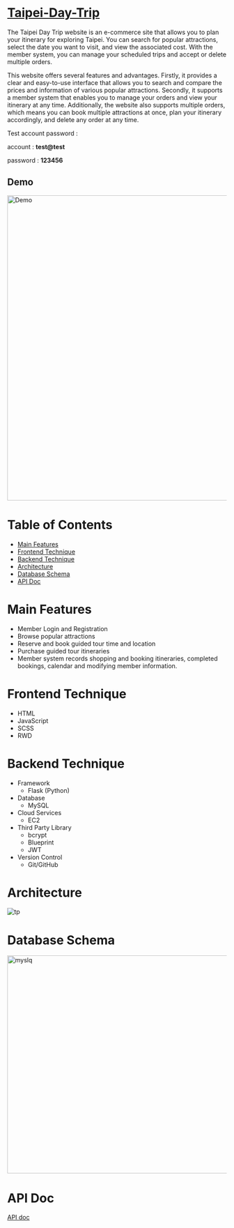 # [Taipei-Day-Trip](http://35.74.113.149:3000/)
The Taipei Day Trip website is an e-commerce site that allows you to plan your itinerary for exploring Taipei. You can search for popular attractions, select the date you want to visit, and view the associated cost. With the member system, you can manage your scheduled trips and accept or delete multiple orders.

This website offers several features and advantages. Firstly, it provides a clear and easy-to-use interface that allows you to search and compare the prices and information of various popular attractions. Secondly, it supports a member system that enables you to manage your orders and view your itinerary at any time. Additionally, the website also supports multiple orders, which means you can book multiple attractions at once, plan your itinerary accordingly, and delete any order at any time.

Test account password :

account : **test@test**

password : **123456**

## Demo
<img src="https://user-images.githubusercontent.com/84265782/223932233-79b2cca4-8e17-49a5-97bb-f8ad4f4977af.gif" alt="Demo" width="900px" height="700px">


# Table of Contents

- [Main Features](#main-features)
- [Frontend Technique](#frontend-technique)
- [Backend Technique](#backend-technique)
- [Architecture](#architecture)
- [Database Schema](#database-schema)
- [API Doc](#api-doc)


# Main Features

- Member Login and Registration
- Browse popular attractions
- Reserve and book guided tour time and location
- Purchase guided tour itineraries
- Member system records shopping and booking itineraries, completed bookings, calendar and modifying member information.

# Frontend Technique

- HTML
- JavaScript
- SCSS
- RWD

# Backend Technique
- Framework
    - Flask (Python)
- Database
    - MySQL
- Cloud Services
    - EC2
- Third Party Library
    - bcrypt
    - Blueprint
    - JWT
- Version Control
    - Git/GitHub
 
# Architecture

![tp](https://user-images.githubusercontent.com/84265782/223967737-c93aaa51-2e0e-43c4-87e1-92b5777424db.png)

# Database Schema

<img src="https://user-images.githubusercontent.com/84265782/223971262-14690e81-7e60-4413-b4fe-5bd8cedf604e.png" alt="myslq" width="1000px" height="500px">

# API Doc

[API doc](https://app.swaggerhub.com/apis-docs/padax/taipei-day-trip/1.1.0)
